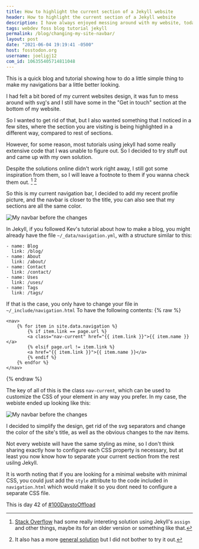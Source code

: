 ```yaml
---
title: How to highlight the current section of a Jekyll website 
header: How to highlight the current section of a Jekyll website 
description: I have always enjoyed messing around with my website, today its not different, I decided to fix some stuff and add a nice detail to my navigation bar
tags: webdev foss blog tutorial jekyll
permalink: /blog/changing-my-site-navbar/ 
layout: post 
date: "2021-06-04 19:19:41 -0500" 
host: fosstodon.org 
username: joeligj12 
com_id: 106355405714811048
--- 
```


This is a quick blog and tutorial showing how to do a little simple thing to
make my navigations bar a little better looking.

I had felt a bit bored of my current websites design, it was fun to mess around
with svg's and I still have some in the "Get in touch" section at the bottom of
my website.

So I wanted to get rid of that, but I also wanted something that I noticed in a
few sites, where the section you are visiting is being highlighted in a
different way, compared to rest of sections. 

However, for some reason, most tutorials using jekyll had some really extensive
code that I was unable to figure out. So I decided to try stuff out and came up
with my own solution.

Despite the solutions online didn't work right away, I still got some
inspiration from them, so I will leave a footnote to them if you wanna check
them out. [^1] [^2]

So this is my current navigation bar, I decided to add my recent profile
picture, and the navbar is closer to the title, you can also see that my
sections are all the same color.

![My navbar before the changes](/assets/img/blogs/2021-06-04-nav-before.webp)

In Jekyll, if you followed Kev's tutorial about how to make a blog, you might
already have the file `~/_data/navigation.yml`, with a structure similar to
this:

```
- name: Blog
  link: /blog/
- name: About
  link: /about/
- name: Contact
  link: /contact/
- name: Uses
  link: /uses/
- name: Tags
  link: /tags/
```

If that is the case, you only have to change your file in
`~/_include/navigation.html` To have the following contents:
{% raw %}
```
<nav>
    {% for item in site.data.navigation %}
        {% if item.link == page.url %}
        <a class="nav-current" href="{{ item.link }}">{{ item.name }}</a>
        {% elsif page.url != item.link %}
        <a href="{{ item.link }}">{{ item.name }}</a>
        {% endif %}
    {% endfor %}
</nav>
```
{% endraw %}

The key of all of this is the class `nav-current`, which can be used to
customize the CSS of your element in any way you prefer. In my case, the webiste
ended up looking like this:

![My navbar before the changes](/assets/img/blogs/2021-06-04-nav-after.webp)

I decided to simplify the design, get rid of the svg separators and change the
color of the site's title, as well as the obvious changes to the nav items.

Not every webiste will have the same styling as mine, so I don't think sharing
exactly how to configure each CSS property is necessary, but at least you now
know how to separate your current section from the rest usilng Jekyll.

It is worth noting that if you are looking for a minimal website with minimal
CSS, you could just add the `style` attribute to the code included in
`navigation.html` which would make it so you dont need to configure a separate
CSS file.

This is day 42 of [#100DaystoOffload](https://100DaystoOffload.com)



[^1]: [Stack Overflow](https://stackoverflow.com/questions/8340170/jekyll-automatically-highlight-current-tab-in-menu-bar) had some really intereting solution using Jekyll's `assign` and other things, maybe its for an older version or something like that.
[^2]: It also has a more [general solution](https://stackoverflow.com/questions/4626431/highlight-the-navigation-menu-for-the-current-page)  but I did not bother to try it out.
